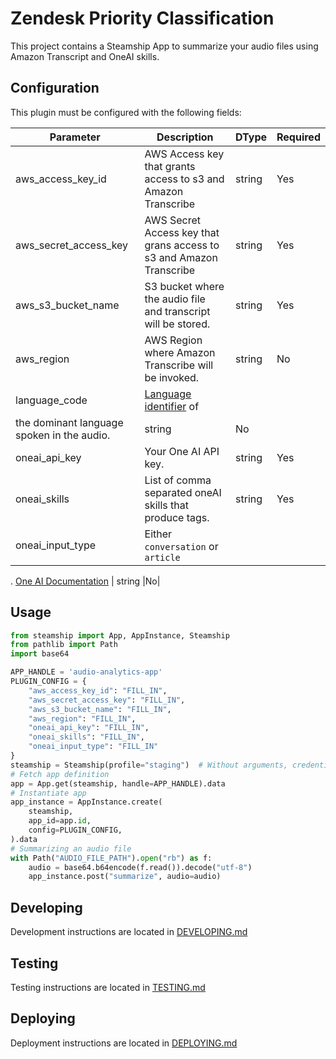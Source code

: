 # Zendesk Priority Classification

This project contains a Steamship App to summarize your audio files using Amazon Transcript and OneAI skills.

## Configuration

This plugin must be configured with the following fields:

| Parameter | Description | DType | Required |
|-------------------|----------------------------------------------------|--------|--|
| aws_access_key_id | AWS Access key that grants access to s3 and Amazon Transcribe | string |Yes|
| aws_secret_access_key | AWS Secret Access key that grans access to s3 and Amazon Transcribe | string |Yes|
| aws_s3_bucket_name | S3 bucket where the audio file and transcript will be stored. | string |Yes|
| aws_region | AWS Region where Amazon Transcribe will be invoked. | string |No|
| language_code | [Language identifier](https://docs.aws.amazon.com/transcribe/latest/dg/supported-languages.html) of
the dominant language spoken in the audio. | string |No|
| oneai_api_key | Your One AI API key. | string |Yes|
| oneai_skills | List of comma separated oneAI skills that produce tags. | string |Yes|
| oneai_input_type | Either `conversation` or `article`
. [One AI Documentation](https://studio.oneai.com/docs?api=Pipeline+API&item=Expected+Input+Format&accordion=Introduction%2CPipeline+API%2CNode.js+SDK+Reference%2CClustering+API)
| string |No|

## Usage

```python
from steamship import App, AppInstance, Steamship
from pathlib import Path
import base64

APP_HANDLE = 'audio-analytics-app'
PLUGIN_CONFIG = {
    "aws_access_key_id": "FILL_IN",
    "aws_secret_access_key": "FILL_IN",
    "aws_s3_bucket_name": "FILL_IN",
    "aws_region": "FILL_IN",
    "oneai_api_key": "FILL_IN",
    "oneai_skills": "FILL_IN",
    "oneai_input_type": "FILL_IN"
}
steamship = Steamship(profile="staging")  # Without arguments, credentials in ~/.steamship.json will be used.
# Fetch app definition
app = App.get(steamship, handle=APP_HANDLE).data
# Instantiate app
app_instance = AppInstance.create(
    steamship,
    app_id=app.id,
    config=PLUGIN_CONFIG,
).data
# Summarizing an audio file
with Path("AUDIO_FILE_PATH").open("rb") as f:
    audio = base64.b64encode(f.read()).decode("utf-8")
    app_instance.post("summarize", audio=audio)
```

## Developing

Development instructions are located in [DEVELOPING.md](DEVELOPING.md)

## Testing

Testing instructions are located in [TESTING.md](TESTING.md)

## Deploying

Deployment instructions are located in [DEPLOYING.md](DEPLOYING.md)
